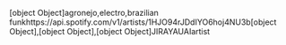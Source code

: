 [object Object]agronejo,electro,brazilian funkhttps://api.spotify.com/v1/artists/1HJO94rJDdIYO6hoj4NU3b[object Object],[object Object],[object Object]JIRAYAUAIartist